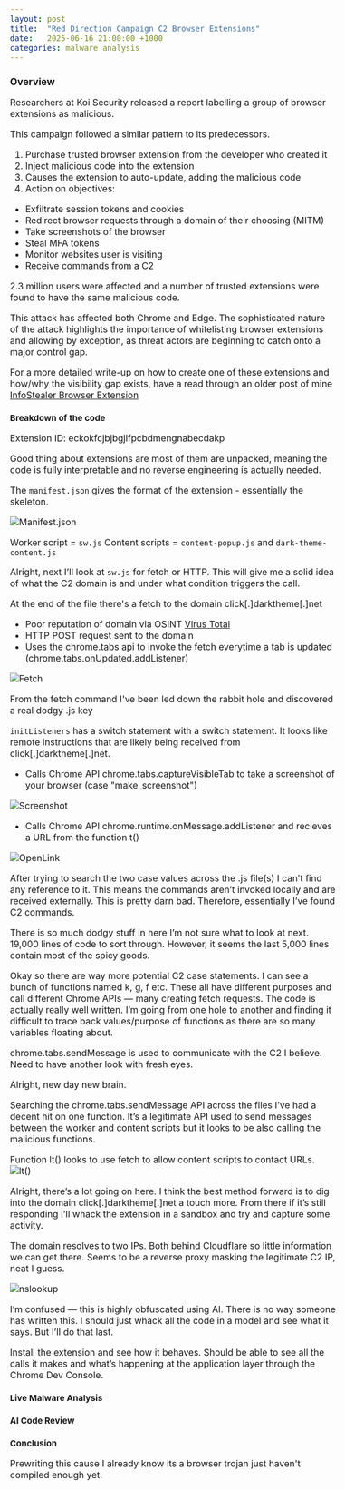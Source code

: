 ```yaml
---
layout: post
title:  "Red Direction Campaign C2 Browser Extensions"
date:   2025-06-16 21:00:00 +1000
categories: malware analysis
---
```


<style>
  body { font-size: 16px; }
  body {font-family: 'Inter', sans-serif}
  h1 { font-size: 19px !important; }
  h2 { font-size: 17px !important; }
  h3 { font-size: 15px !important; }
</style>

## Overview

Researchers at Koi Security released a report labelling a group of browser extensions as malicious.

This campaign followed a similar pattern to its predecessors.

1. Purchase trusted browser extension from the developer who created it
2. Inject malicious code into the extension
3. Causes the extension to auto-update, adding the malicious code
4. Action on objectives:
- Exfiltrate session tokens and cookies
- Redirect browser requests through a domain of their choosing (MITM)
- Take screenshots of the browser
- Steal MFA tokens
- Monitor websites user is visiting
- Receive commands from a C2

2.3 million users were affected and a number of trusted extensions were found to have the same malicious code.

This attack has affected both Chrome and Edge. The sophisticated nature of the attack highlights the importance of whitelisting browser extensions and allowing by exception, as threat actors are beginning to catch onto a major control gap.

For a more detailed write-up on how to create one of these extensions and how/why the visibility gap exists, have a read through an older post of mine [InfoStealer Browser Extension](https://lvl0socanalyst.github.io/project/2025/06/16/my-eight-post.html)

### Breakdown of the code

Extension ID: eckokfcjbjbgjifpcbdmengnabecdakp

Good thing about extensions are most of them are unpacked, meaning the code is fully interpretable and no reverse engineering is actually needed.

The ```manifest.json``` gives the format of the extension - essentially the skeleton. 

![Manifest.json](/images/manifest.PNG)

Worker script = ```sw.js```
Content scripts = ```content-popup.js``` and ```dark-theme-content.js```

Alright, next I’ll look at ```sw.js``` for fetch or HTTP. This will give me a solid idea of what the C2 domain is and under what condition triggers the call.

At the end of the file there's a fetch to the domain click[.]darktheme[.]net
- Poor reputation of domain via OSINT [Virus Total](https://www.virustotal.com/gui/domain/click.darktheme.net/detection)
- HTTP POST request sent to the domain
- Uses the chrome.tabs api to invoke the fetch everytime a tab is updated (chrome.tabs.onUpdated.addListener)

![Fetch](/images/fetch_to_domain.PNG)

From the fetch command I've been led down the rabbit hole and discovered a real dodgy .js key

```initListeners``` has a switch statement with a switch statement. It looks like remote instructions that are likely being received from click[.]darktheme[.]net.

- Calls Chrome API chrome.tabs.captureVisibleTab to take a screenshot of your browser (case "make_screenshot")

![Screenshot](/images/capture.PNG)

- Calls Chrome API chrome.runtime.onMessage.addListener and recieves a URL from the function t()

![OpenLink](/images/open_link.PNG)

After trying to search the two case values across the .js file(s) I can’t find any reference to it. This means the commands aren’t invoked locally and are received externally. This is pretty darn bad. Therefore, essentially I’ve found C2 commands.

There is so much dodgy stuff in here I’m not sure what to look at next. 19,000 lines of code to sort through. However, it seems the last 5,000 lines contain most of the spicy goods.

Okay so there are way more potential C2 case statements. I can see a bunch of functions named k, g, f etc. These all have different purposes and call different Chrome APIs — many creating fetch requests. The code is actually really well written. I’m going from one hole to another and finding it difficult to trace back values/purpose of functions as there are so many variables floating about.

chrome.tabs.sendMessage is used to communicate with the C2 I believe. Need to have another look with fresh eyes.

Alright, new day new brain.

Searching the chrome.tabs.sendMessage API across the files I’ve had a decent hit on one function. It’s a legitimate API used to send messages between the worker and content scripts but it looks to be also calling the malicious functions.

Function lt() looks to use fetch to allow content scripts to contact URLs.
![lt()](/images/lts.PNG)

Alright, there’s a lot going on here. I think the best method forward is to dig into the domain click[.]darktheme[.]net a touch more. From there if it’s still responding I’ll whack the extension in a sandbox and try and capture some activity.

The domain resolves to two IPs. Both behind Cloudflare so little information we can get there. Seems to be a reverse proxy masking the legitimate C2 IP, neat I guess.

![nslookup](/images/nslookup.PNG)

I’m confused — this is highly obfuscated using AI. There is no way someone has written this. I should just whack all the code in a model and see what it says. But I’ll do that last.

Install the extension and see how it behaves. Should be able to see all the calls it makes and what’s happening at the application layer through the Chrome Dev Console.

### Live Malware Analysis

### AI Code Review

### Conclusion

Prewriting this cause I already know its a browser trojan just haven't compiled enough yet.